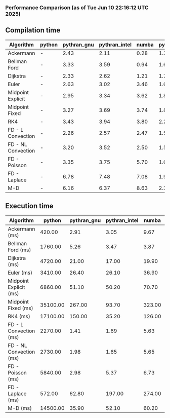 ### Performance Comparison (as of Tue Jun 10 22:16:12 UTC 2025)
## Compilation time
Algorithm                 | python                    | pythran_gnu               | pythran_intel             | numba                     | pyccel_gnu_c              | pyccel_gnu_fortran        | pyccel_intel_c            | pyccel_intel_fortran     
------------------------- | ------------------------- | ------------------------- | ------------------------- | ------------------------- | ------------------------- | ------------------------- | ------------------------- | -------------------------
Ackermann                 | -                         | 2.43                      | 2.11                      | 0.28                      | 1.37                      | 1.39                      | 1.39                      | 1.44                     
Bellman Ford              | -                         | 3.33                      | 3.59                      | 0.94                      | 1.65                      | 1.53                      | 1.61                      | 1.59                     
Dijkstra                  | -                         | 2.33                      | 2.62                      | 1.21                      | 1.71                      | 1.61                      | 1.67                      | 1.71                     
Euler                     | -                         | 2.63                      | 3.02                      | 3.46                      | 1.61                      | 1.50                      | 1.58                      | 1.57                     
Midpoint Explicit         | -                         | 2.95                      | 3.34                      | 3.62                      | 1.80                      | 1.69                      | 1.78                      | 1.76                     
Midpoint Fixed            | -                         | 3.27                      | 3.69                      | 3.74                      | 1.88                      | 1.76                      | 1.83                      | 1.83                     
RK4                       | -                         | 3.43                      | 3.94                      | 3.80                      | 2.22                      | 2.16                      | 2.16                      | 2.19                     
FD - L Convection         | -                         | 2.26                      | 2.57                      | 2.47                      | 1.56                      | 1.44                      | 1.51                      | 1.51                     
FD - NL Convection        | -                         | 3.20                      | 3.52                      | 2.50                      | 1.53                      | 1.43                      | 1.51                      | 1.53                     
FD - Poisson              | -                         | 3.35                      | 3.75                      | 5.70                      | 1.67                      | 1.73                      | 1.66                      | 2.34                     
FD - Laplace              | -                         | 6.78                      | 7.48                      | 7.08                      | 1.91                      | 1.86                      | 1.84                      | 1.97                     
M-D                       | -                         | 6.16                      | 6.37                      | 8.63                      | 2.32                      | 2.45                      | 2.25                      | 2.57                     

## Execution time
Algorithm                 | python                    | pythran_gnu               | pythran_intel             | numba                     | pyccel_gnu_c              | pyccel_gnu_fortran        | pyccel_intel_c            | pyccel_intel_fortran     
------------------------- | ------------------------- | ------------------------- | ------------------------- | ------------------------- | ------------------------- | ------------------------- | ------------------------- | -------------------------
Ackermann (ms)            | 420.00                    | 2.91                      | 3.05                      | 9.67                      | 1.28                      | 1.23                      | 4.01                      | 9.60                     
Bellman Ford (ms)         | 1760.00                   | 5.26                      | 3.47                      | 3.87                      | 3.85                      | 3.22                      | 6.46                      | 4.22                     
Dijkstra (ms)             | 4720.00                   | 21.00                     | 17.00                     | 19.90                     | 66.70                     | 18.40                     | 65.50                     | 22.00                    
Euler (ms)                | 3410.00                   | 26.40                     | 26.10                     | 36.90                     | 26.80                     | 10.80                     | 26.80                     | 15.00                    
Midpoint Explicit (ms)    | 6860.00                   | 51.10                     | 50.20                     | 70.70                     | 44.50                     | 19.50                     | 59.80                     | 15.80                    
Midpoint Fixed (ms)       | 35100.00                  | 267.00                    | 93.70                     | 323.00                    | 192.00                    | 72.10                     | 198.00                    | 51.80                    
RK4 (ms)                  | 17100.00                  | 150.00                    | 35.20                     | 126.00                    | 95.90                     | 32.50                     | 90.40                     | 26.30                    
FD - L Convection (ms)    | 2270.00                   | 1.41                      | 1.69                      | 5.63                      | 6.79                      | 1.53                      | 7.63                      | 1.58                     
FD - NL Convection (ms)   | 2730.00                   | 1.98                      | 1.65                      | 5.65                      | 6.72                      | 1.52                      | 8.08                      | 1.38                     
FD - Poisson (ms)         | 5840.00                   | 2.98                      | 5.37                      | 6.73                      | 14.70                     | 2.63                      | 24.00                     | 2.57                     
FD - Laplace (ms)         | 572.00                    | 62.80                     | 197.00                    | 274.00                    | 488.00                    | 56.60                     | 667.00                    | 62.30                    
M-D (ms)                  | 14500.00                  | 35.90                     | 52.10                     | 60.20                     | 114.00                    | 62.40                     | 61.20                     | 88.10                    
